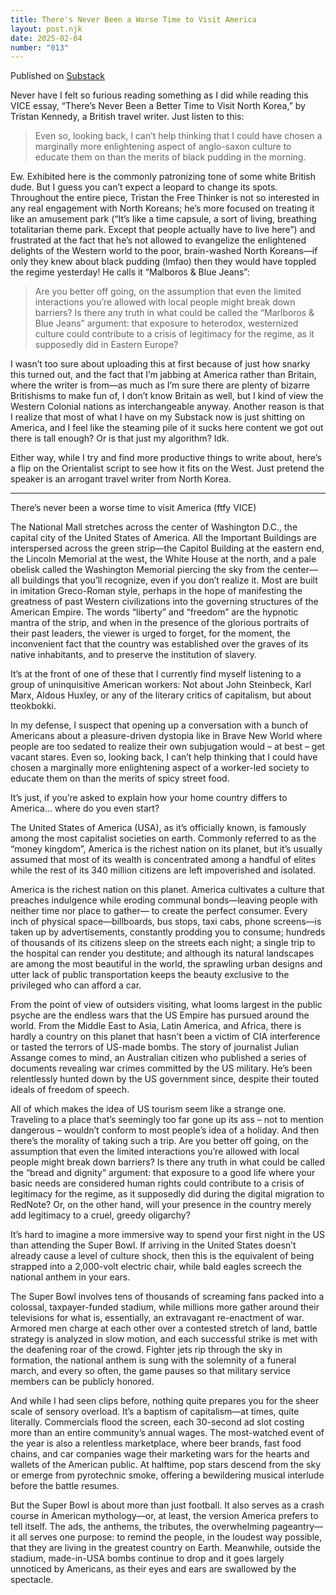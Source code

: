 ```yaml
---
title: There's Never Been a Worse Time to Visit America
layout: post.njk
date: 2025-02-04
number: "013"
---
```


Published on [Substack](https://jwokim.substack.com/p/cant-with-this-orientalism-theres)

Never have I felt so furious reading something as I did while reading this VICE essay, “There’s Never Been a Better Time to Visit North Korea,” by Tristan Kennedy, a British travel writer. Just listen to this:

> Even so, looking back, I can’t help thinking that I could have chosen a marginally more enlightening aspect of anglo-saxon culture to educate them on than the merits of black pudding in the morning.

Ew. Exhibited here is the commonly patronizing tone of some white British dude. But I guess you can’t expect a leopard to change its spots. Throughout the entire piece, Tristan the Free Thinker is not so interested in any real engagement with North Koreans; he’s more focused on treating it like an amusement park (“It’s like a time capsule, a sort of living, breathing totalitarian theme park. Except that people actually have to live here”) and frustrated at the fact that he’s not allowed to evangelize the enlightened delights of the Western world to the poor, brain-washed North Koreans—if only they knew about black pudding (lmfao) then they would have toppled the regime yesterday! He calls it “Malboros & Blue Jeans”:

> Are you better off going, on the assumption that even the limited interactions you’re allowed with local people might break down barriers? Is there any truth in what could be called the “Marlboros & Blue Jeans” argument: that exposure to heterodox, westernized culture could contribute to a crisis of legitimacy for the regime, as it supposedly did in Eastern Europe?

I wasn’t too sure about uploading this at first because of just how snarky this turned out, and the fact that I’m jabbing at America rather than Britain, where the writer is from—as much as I’m sure there are plenty of bizarre Britishisms to make fun of, I don’t know Britain as well, but I kind of view the Western Colonial nations as interchangeable anyway. Another reason is that I realize that most of what I have on my Substack now is just shitting on America, and I feel like the steaming pile of it sucks here content we got out there is tall enough? Or is that just my algorithm? Idk.

Either way, while I try and find more productive things to write about, here’s a flip on the Orientalist script to see how it fits on the West. Just pretend the speaker is an arrogant travel writer from North Korea.

---

There’s never been a worse time to visit America
(ftfy VICE)

The National Mall stretches across the center of Washington D.C., the capital city of the United States of America. All the Important Buildings are interspersed across the green strip—the Capitol Building at the eastern end, the Lincoln Memorial at the west, the White House at the north, and a pale obelisk called the Washington Memorial piercing the sky from the center—all buildings that you’ll recognize, even if you don’t realize it. Most are built in imitation Greco-Roman style, perhaps in the hope of manifesting the greatness of past Western civilizations into the governing structures of the American Empire. The words “liberty” and “freedom” are the hypnotic mantra of the strip, and when in the presence of the glorious portraits of their past leaders, the viewer is urged to forget, for the moment, the inconvenient fact that the country was established over the graves of its native inhabitants, and to preserve the institution of slavery.

It’s at the front of one of these that I currently find myself listening to a group of uninquisitive American workers: Not about John Steinbeck, Karl Marx, Aldous Huxley, or any of the literary critics of capitalism, but about tteokbokki.

In my defense, I suspect that opening up a conversation with a bunch of Americans about a pleasure-driven dystopia like in Brave New World where people are too sedated to realize their own subjugation would – at best – get vacant stares. Even so, looking back, I can’t help thinking that I could have chosen a marginally more enlightening aspect of a worker-led society to educate them on than the merits of spicy street food.

It’s just, if you’re asked to explain how your home country differs to America… where do you even start?

The United States of America (USA), as it’s officially known, is famously among the most capitalist societies on earth. Commonly referred to as the “money kingdom”, America is the richest nation on its planet, but it’s usually assumed that most of its wealth is concentrated among a handful of elites while the rest of its 340 million citizens are left impoverished and isolated.

America is the richest nation on this planet.
America cultivates a culture that preaches indulgence while eroding communal bonds—leaving people with neither time nor place to gather— to create the perfect consumer. Every inch of physical space—billboards, bus stops, taxi cabs, phone screens—is taken up by advertisements, constantly prodding you to consume; hundreds of thousands of its citizens sleep on the streets each night; a single trip to the hospital can render you destitute; and although its natural landscapes are among the most beautiful in the world, the sprawling urban designs and utter lack of public transportation keeps the beauty exclusive to the privileged who can afford a car.

From the point of view of outsiders visiting, what looms largest in the public psyche are the endless wars that the US Empire has pursued around the world. From the Middle East to Asia, Latin America, and Africa, there is hardly a country on this planet that hasn’t been a victim of CIA interference or tasted the terrors of US-made bombs. The story of journalist Julian Assange comes to mind, an Australian citizen who published a series of documents revealing war crimes committed by the US military. He’s been relentlessly hunted down by the US government since, despite their touted ideals of freedom of speech.

All of which makes the idea of US tourism seem like a strange one. Traveling to a place that’s seemingly too far gone up its ass – not to mention dangerous – wouldn’t conform to most people’s idea of a holiday. And then there’s the morality of taking such a trip. Are you better off going, on the assumption that even the limited interactions you’re allowed with local people might break down barriers? Is there any truth in what could be called the “bread and dignity” argument: that exposure to a good life where your basic needs are considered human rights could contribute to a crisis of legitimacy for the regime, as it supposedly did during the digital migration to RedNote? Or, on the other hand, will your presence in the country merely add legitimacy to a cruel, greedy oligarchy?

It’s hard to imagine a more immersive way to spend your first night in the US than attending the Super Bowl. If arriving in the United States doesn’t already cause a level of culture shock, then this is the equivalent of being strapped into a 2,000-volt electric chair, while bald eagles screech the national anthem in your ears.

The Super Bowl involves tens of thousands of screaming fans packed into a colossal, taxpayer-funded stadium, while millions more gather around their televisions for what is, essentially, an extravagant re-enactment of war. Armored men charge at each other over a contested stretch of land, battle strategy is analyzed in slow motion, and each successful strike is met with the deafening roar of the crowd. Fighter jets rip through the sky in formation, the national anthem is sung with the solemnity of a funeral march, and every so often, the game pauses so that military service members can be publicly honored.

And while I had seen clips before, nothing quite prepares you for the sheer scale of sensory overload. It’s a baptism of capitalism—at times, quite literally. Commercials flood the screen, each 30-second ad slot costing more than an entire community’s annual wages. The most-watched event of the year is also a relentless marketplace, where beer brands, fast food chains, and car companies wage their marketing wars for the hearts and wallets of the American public. At halftime, pop stars descend from the sky or emerge from pyrotechnic smoke, offering a bewildering musical interlude before the battle resumes.

But the Super Bowl is about more than just football. It also serves as a crash course in American mythology—or, at least, the version America prefers to tell itself. The ads, the anthems, the tributes, the overwhelming pageantry—it all serves one purpose: to remind the people, in the loudest way possible, that they are living in the greatest country on Earth. Meanwhile, outside the stadium, made-in-USA bombs continue to drop and it goes largely unnoticed by Americans, as their eyes and ears are swallowed by the spectacle.